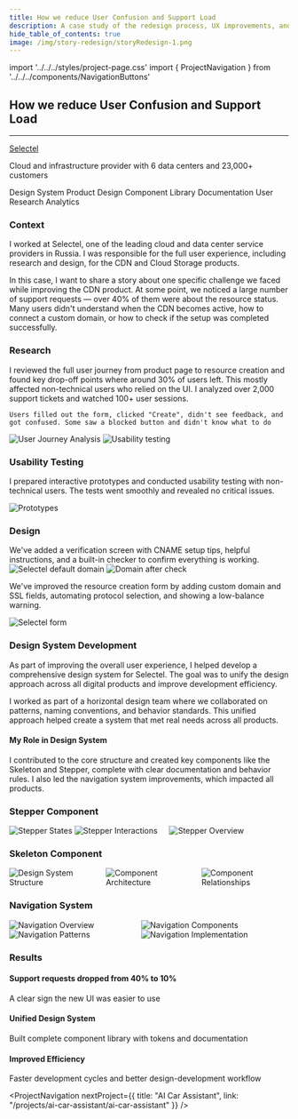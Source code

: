 ```yaml
---
title: How we reduce User Confusion and Support Load
description: A case study of the redesign process, UX improvements, and Design System development at Selectel
hide_table_of_contents: true
image: /img/story-redesign/storyRedesign-1.png
---
```


import '../../../styles/project-page.css'
import { ProjectNavigation } from '../../../components/NavigationButtons'

<article>
<div className="container">


<div className="section-margin">
  
  # How we reduce User Confusion and Support Load
  ---

  <div className="project-details">
    <div className="project-details-column">
     <a href="https://selectel.ru" target="_blank">Selectel </a>
     <p>Cloud and infrastructure provider with 6 data centers and 23,000+ customers </p>
    </div>
    <div className="project-details-column">
      <div className="tags">
        <span className="tag">Design System</span>
        <span className="tag">Product Design</span>
        <span className="tag">Component Library</span>
        <span className="tag">Documentation</span>
        <span className="tag">User Research</span>
        <span className="tag">Analytics</span>
      </div>
    </div>
  </div>



</div>

<section className="section-margin">

### Context

I worked at Selectel, one of the leading cloud and data center service providers in Russia. I was responsible for the full user experience, including research and design, for the CDN and Cloud Storage products.

In this case, I want to share a story about one specific challenge we faced while improving the CDN product. At some point, we noticed a large number of support requests — over 40% of them were about the resource status. Many users didn't understand when the CDN becomes active, how to connect a custom domain, or how to check if the setup was completed successfully.
</section>

<section className="section-margin">

### Research

<div className="columns">
  <div>
    I reviewed the full user journey from product page to resource creation and found key drop-off points where around 30% of users left. This mostly affected non-technical users who relied on the UI. 
    I analyzed over 2,000 support tickets and watched 100+ user sessions. 

    Users filled out the form, clicked "Create", didn't see feedback, and got confused. Some saw a blocked button and didn't know what to do
  </div>
  <div>
    <img src="/img/story-redesign/storyRedesign-2.png" alt="User Journey Analysis" className="image image-with-border"/>
    <img src="/img/story-redesign/storyRedesign-3.png" alt="Usability testing" className="image image-with-border"/>
  </div>
</div>
</section>


<section className="section-margin">

### Usability Testing

I prepared interactive prototypes and conducted usability testing with non-technical users. The tests went smoothly and revealed no critical issues.

<img src="/img/story-redesign/storyRedesign-5.png" alt="Prototypes" className="image"/>
 

</section>

<section className="section-margin">

  ### Design

  <div>
   We've added a verification screen with CNAME setup tips, helpful instructions, and a built-in checker to confirm everything is working.
  </div>

  <div className="image-grid">
      <img src="/img/story-redesign/Selectel_default_domain.png" alt="Selectel default domain" className="image"/>
      <img src="/img/story-redesign/Selectel_default_domain_after_check.png" alt="Domain after check" className="image"/>
  </div>
</section>

<section className="section-margin">

   We've improved the resource creation form by adding custom domain and SSL fields, automating protocol selection, and showing a low-balance warning.
  

<img src="/img/story-redesign/Selectel_form.png" alt="Selectel form" className="image"/>

</section>

<section className="section-margin">

### Design System Development

As part of improving the overall user experience, I helped develop a comprehensive design system for Selectel. The goal was to unify the design approach across all digital products and improve development efficiency.

I worked as part of a horizontal design team where we collaborated on patterns, naming conventions, and behavior standards. This unified approach helped create a system that met real needs across all products.

#### My Role in Design System
I contributed to the core structure and created key components like the Skeleton and Stepper, complete with clear documentation and behavior rules. I also led the navigation system improvements, which impacted all products.

</section>

<section className="section-margin">

### Stepper Component
<div class="columns">
  <div>
    <img src="/img/design-system/designSystem-6.png" alt="Stepper States" className="image"/>
    <img src="/img/design-system/designSystem-7.png" alt="Stepper Interactions" className="image"/>
  </div>
  <img src="/img/design-system/designSystem-5.png" alt="Stepper Overview" className="image"/>
  
</div>

</section>

<section className="section-margin">

### Skeleton Component
<div class="columns">
<img src="/img/design-system/designSystem-2.png" alt="Design System Structure" className="image"/>
<img src="/img/design-system/designSystem-3.png" alt="Component Architecture" className="image"/>
<div>
<img src="/img/design-system/designSystem-4.png" alt="Component Relationships" className="image"/>
</div>
</div>

</section>

<section className="section-margin">

### Navigation System
<div class="columns">
  <div>
    <img src="/img/design-system/designSystem-8.png" alt="Navigation Overview" className="image"/>
    <img src="/img/design-system/designSystem-10.png" alt="Navigation Patterns" className="image"/>
  </div>
  <div>
    <img src="/img/design-system/designSystem-9.png" alt="Navigation Components" className="image"/>
    <img src="/img/design-system/designSystem-11.png" alt="Navigation Implementation" className="image"/>
  </div>
</div>

</section>

<section className="section-margin">

### Results
<div className="columns">   

  <div className="highlight">   

  #### Support requests dropped from 40% to 10%
  A clear sign the new UI was easier to use
  
  </div>  

  <div className="highlight">  

   #### Unified Design System
   Built complete component library with tokens and documentation
  
  </div> 

  <div className="highlight">   

  #### Improved Efficiency
  Faster development cycles and better design-development workflow
 
  </div> 
 </div> 
</section>


<ProjectNavigation nextProject={{ title: "AI Car Assistant", link: "/projects/ai-car-assistant/ai-car-assistant" }} />

</div>
</article>